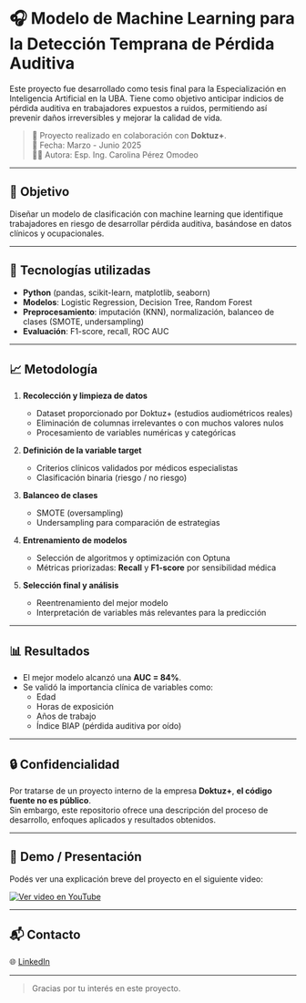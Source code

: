 # 🎧 Modelo de Machine Learning para la Detección Temprana de Pérdida Auditiva

Este proyecto fue desarrollado como tesis final para la Especialización en Inteligencia Artificial en la UBA. Tiene como objetivo anticipar indicios de pérdida auditiva en trabajadores expuestos a ruidos, permitiendo así prevenir daños irreversibles y mejorar la calidad de vida.

> 🏥 Proyecto realizado en colaboración con **Doktuz+**.  
> 📅 Fecha: Marzo - Junio 2025  
> 👩‍💻 Autora: Esp. Ing. Carolina Pérez Omodeo

---

## 🎯 Objetivo

Diseñar un modelo de clasificación con machine learning que identifique trabajadores en riesgo de desarrollar pérdida auditiva, basándose en datos clínicos y ocupacionales.

---

## 🧪 Tecnologías utilizadas

- **Python** (pandas, scikit-learn, matplotlib, seaborn)
- **Modelos**: Logistic Regression, Decision Tree, Random Forest
- **Preprocesamiento**: imputación (KNN), normalización, balanceo de clases (SMOTE, undersampling)
- **Evaluación**: F1-score, recall, ROC AUC

---

## 📈 Metodología

1. **Recolección y limpieza de datos**
   - Dataset proporcionado por Doktuz+ (estudios audiométricos reales)
   - Eliminación de columnas irrelevantes o con muchos valores nulos
   - Procesamiento de variables numéricas y categóricas

2. **Definición de la variable target**
   - Criterios clínicos validados por médicos especialistas
   - Clasificación binaria (riesgo / no riesgo)

3. **Balanceo de clases**
   - SMOTE (oversampling)
   - Undersampling para comparación de estrategias

4. **Entrenamiento de modelos**
   - Selección de algoritmos y optimización con Optuna
   - Métricas priorizadas: **Recall** y **F1-score** por sensibilidad médica

5. **Selección final y análisis**
   - Reentrenamiento del mejor modelo
   - Interpretación de variables más relevantes para la predicción

---

## 📊 Resultados

- El mejor modelo alcanzó una **AUC = 84%**.
- Se validó la importancia clínica de variables como:
  - Edad
  - Horas de exposición
  - Años de trabajo
  - Índice BIAP (pérdida auditiva por oído)

---

## 🔒 Confidencialidad

Por tratarse de un proyecto interno de la empresa **Doktuz+**, **el código fuente no es público**.  
Sin embargo, este repositorio ofrece una descripción del proceso de desarrollo, enfoques aplicados y resultados obtenidos.

---

## 🎥 Demo / Presentación

Podés ver una explicación breve del proyecto en el siguiente video:

[![Ver video en YouTube](https://img.youtube.com/vi/GjpnVcLeTrc/hqdefault.jpg)](https://youtu.be/GjpnVcLeTrc)

---

## 📬 Contacto

🌐 [LinkedIn](https://www.linkedin.com/in/carolina-omodeo)

---

> Gracias por tu interés en este proyecto.
